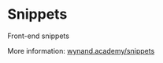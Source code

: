 # Snippets
Front-end snippets

More information:
[wynand.academy/snippets](https://wynand.academy/snippets)
